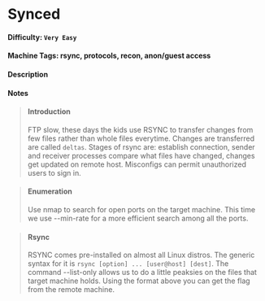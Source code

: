 # Synced

#### Difficulty: <code>Very Easy</code>

#### Machine Tags: rsync, protocols, recon, anon/guest access

#### Description
  > 

#### Notes
  > #### **Introduction**
  > FTP slow, these days the kids use RSYNC to transfer changes from few files rather than whole files everytime. Changes are transferred are called <code>deltas</code>. Stages of rsync are: establish connection, sender and receiver processes compare what files have changed, changes get updated on remote host. Misconfigs can permit unauthorized users to sign in. 

  > #### **Enumeration**
  > Use nmap to search for open ports on the target machine. This time we use --min-rate for a more efficient search among all the ports. 

  > #### **Rsync**
  > RSYNC comes pre-installed on almost all Linux distros. The generic syntax for it is <code>rsync [option] ... [user@host] [dest]</code>. The command --list-only allows us to do a little peaksies on the files that target machine holds. Using the format above you can get the flag from the remote machine. 